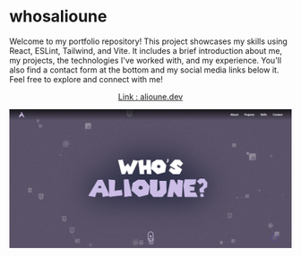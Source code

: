 # whosalioune
Welcome to my portfolio repository! This project showcases my skills using React, ESLint, Tailwind, and Vite. It includes a brief introduction about me, my projects, the technologies I've worked with, and my experience. You'll also find a contact form at the bottom and my social media links below it. Feel free to explore and connect with me!

<p align="center" >
<a href="https://alioune.dev">Link : alioune.dev</a> 
</p>
<img src='/src/assets/readme/screen.png' alt=''></img>
